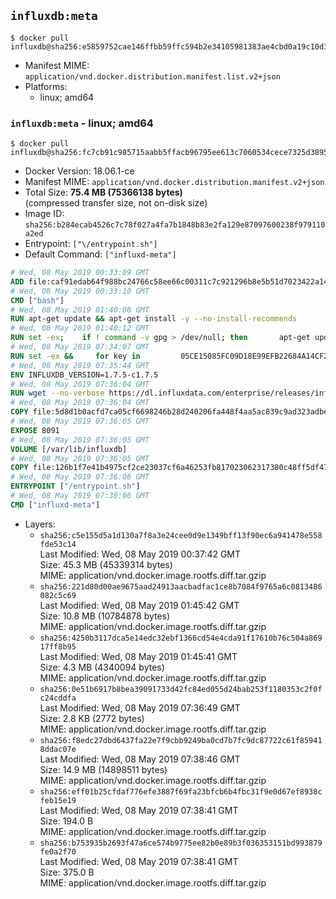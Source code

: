 ## `influxdb:meta`

```console
$ docker pull influxdb@sha256:e5859752cae146ffbb59ffc594b2e34105981383ae4cbd0a19c10d34143e8123
```

-	Manifest MIME: `application/vnd.docker.distribution.manifest.list.v2+json`
-	Platforms:
	-	linux; amd64

### `influxdb:meta` - linux; amd64

```console
$ docker pull influxdb@sha256:fc7cb91c985715aabb5ffacb96795ee613c7060534cece7325d3895f68b068e3
```

-	Docker Version: 18.06.1-ce
-	Manifest MIME: `application/vnd.docker.distribution.manifest.v2+json`
-	Total Size: **75.4 MB (75366138 bytes)**  
	(compressed transfer size, not on-disk size)
-	Image ID: `sha256:b284ecab4526c7c78f027a4fa7b1848b83e2fa129e87097600238f979110a2ed`
-	Entrypoint: `["\/entrypoint.sh"]`
-	Default Command: `["influxd-meta"]`

```dockerfile
# Wed, 08 May 2019 00:33:09 GMT
ADD file:caf91edab64f988bc24766c58ee66c00311c7c921296b8e5b51d7023422a1485 in / 
# Wed, 08 May 2019 00:33:10 GMT
CMD ["bash"]
# Wed, 08 May 2019 01:40:06 GMT
RUN apt-get update && apt-get install -y --no-install-recommends 		ca-certificates 		curl 		netbase 		wget 	&& rm -rf /var/lib/apt/lists/*
# Wed, 08 May 2019 01:40:12 GMT
RUN set -ex; 	if ! command -v gpg > /dev/null; then 		apt-get update; 		apt-get install -y --no-install-recommends 			gnupg 			dirmngr 		; 		rm -rf /var/lib/apt/lists/*; 	fi
# Wed, 08 May 2019 07:34:07 GMT
RUN set -ex &&     for key in         05CE15085FC09D18E99EFB22684A14CF2582E0C5 ;     do         gpg --keyserver ha.pool.sks-keyservers.net --recv-keys "$key" ||         gpg --keyserver pgp.mit.edu --recv-keys "$key" ||         gpg --keyserver keyserver.pgp.com --recv-keys "$key" ;     done
# Wed, 08 May 2019 07:35:44 GMT
ENV INFLUXDB_VERSION=1.7.5-c1.7.5
# Wed, 08 May 2019 07:36:04 GMT
RUN wget --no-verbose https://dl.influxdata.com/enterprise/releases/influxdb-meta_${INFLUXDB_VERSION}_amd64.deb.asc &&     wget --no-verbose https://dl.influxdata.com/enterprise/releases/influxdb-meta_${INFLUXDB_VERSION}_amd64.deb &&     gpg --batch --verify influxdb-meta_${INFLUXDB_VERSION}_amd64.deb.asc influxdb-meta_${INFLUXDB_VERSION}_amd64.deb &&     dpkg -i influxdb-meta_${INFLUXDB_VERSION}_amd64.deb &&     rm -f influxdb-meta_${INFLUXDB_VERSION}_amd64.deb*
# Wed, 08 May 2019 07:36:04 GMT
COPY file:5d8d1b0acfd7ca05cf6698246b28d240206fa448f4aa5ac839c9ad323adbeac2 in /etc/influxdb/influxdb-meta.conf 
# Wed, 08 May 2019 07:36:05 GMT
EXPOSE 8091
# Wed, 08 May 2019 07:36:05 GMT
VOLUME [/var/lib/influxdb]
# Wed, 08 May 2019 07:36:05 GMT
COPY file:126b1f7e41b4975cf2ce23037cf6a46253fb817023062317380c48ff5df47228 in /entrypoint.sh 
# Wed, 08 May 2019 07:36:06 GMT
ENTRYPOINT ["/entrypoint.sh"]
# Wed, 08 May 2019 07:36:06 GMT
CMD ["influxd-meta"]
```

-	Layers:
	-	`sha256:c5e155d5a1d130a7f8a3e24cee0d9e1349bff13f90ec6a941478e558fde53c14`  
		Last Modified: Wed, 08 May 2019 00:37:42 GMT  
		Size: 45.3 MB (45339314 bytes)  
		MIME: application/vnd.docker.image.rootfs.diff.tar.gzip
	-	`sha256:221d80d00ae9675aad24913aacbadfac1ce8b7084f9765a6c0813486082c5c69`  
		Last Modified: Wed, 08 May 2019 01:45:42 GMT  
		Size: 10.8 MB (10784878 bytes)  
		MIME: application/vnd.docker.image.rootfs.diff.tar.gzip
	-	`sha256:4250b3117dca5e14edc32ebf1366cd54e4cda91f17610b76c504a86917ff8b95`  
		Last Modified: Wed, 08 May 2019 01:45:41 GMT  
		Size: 4.3 MB (4340094 bytes)  
		MIME: application/vnd.docker.image.rootfs.diff.tar.gzip
	-	`sha256:0e51b6917b8bea39091733d42fc84ed055d24bab253f1180353c2f0fc24cddfa`  
		Last Modified: Wed, 08 May 2019 07:36:49 GMT  
		Size: 2.8 KB (2772 bytes)  
		MIME: application/vnd.docker.image.rootfs.diff.tar.gzip
	-	`sha256:f8edc27dbd6437fa22e7f9cbb9249ba0cd7b7fc9dc87722c61f859418ddac07e`  
		Last Modified: Wed, 08 May 2019 07:38:46 GMT  
		Size: 14.9 MB (14898511 bytes)  
		MIME: application/vnd.docker.image.rootfs.diff.tar.gzip
	-	`sha256:eff01b25cfdaf776efe3887f69fa23bfcb6b4fbc31f9e0d67ef8938cfeb15e19`  
		Last Modified: Wed, 08 May 2019 07:38:41 GMT  
		Size: 194.0 B  
		MIME: application/vnd.docker.image.rootfs.diff.tar.gzip
	-	`sha256:b753935b2693f47a6ce574b9775ee82b0e89b3f036353151bd993879fe0a2f70`  
		Last Modified: Wed, 08 May 2019 07:38:41 GMT  
		Size: 375.0 B  
		MIME: application/vnd.docker.image.rootfs.diff.tar.gzip
